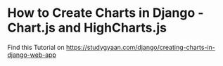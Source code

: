 # How to Create Charts in Django - Chart.js and HighCharts.js

Find this Tutorial on https://studygyaan.com/django/creating-charts-in-django-web-app
